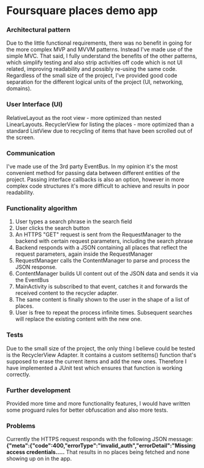 # Foursquare places demo app

### Architectural pattern
Due to the little functional requirements, there was no benefit in going for the more complex
MVP and MVVM patterns. Instead I've made use of the simple MVC.
That said, I fully understand the benefits of the other patterns, which simplify testing and also
strip activities off code which is not UI related, improving readability and possibly re-using the
same code.
Regardless of the small size of the project, I've provided good code separation for the different
logical units of the project (UI, networking, domains).

### User Interface (UI)
RelativeLayout as the root view - more optimized than nested LinearLayouts.
RecyclerView for listing the places - more optimized than a standard ListView due to recycling of
items that have been scrolled out of the screen.

### Communication
I've made use of the 3rd party EventBus. In my opinion it's the most convenient method for passing
data between different entities of the project.  Passing interface callbacks is also an option,
however in more complex code structures it's more difficult to achieve and results in poor readability.

### Functionality algorithm
1. User types a search phrase in the search field
2. User clicks the search button
3. An HTTPS "GET" request is sent from the RequestManager to the backend with certain request parameters, including the search phrase
4. Backend responds with a JSON containing all places that reflect the request parameters, again inside the RequestManager
5. RequestManager calls the ContentManager to parse and process the JSON response.
6. ContentManager builds UI content out of the JSON data and sends it via the EventBus
7. MainActivity is subscribed to that event, catches it and forwards the received content to the recycler adapter.
8. The same content is finally shown to the user in the shape of a list of places.
9. User is free to repeat the process infinite times. Subsequent searches will replace the existing content with the new one.

### Tests
Due to the small size of the project, the only thing I believe could be tested is the RecyclerView Adapter.
It contains a custom setItems() function that's supposed to erase the current items and add the new ones.
Therefore I have implemented a JUnit test which ensures that function is working correctly.

### Further development
Provided more time and more functionality features, I would have written some proguard rules
for better obfuscation and also more tests.

### Problems
Currently the HTTPS request responds with the following JSON message:
**{"meta":{"code":400,"errorType":"invalid_auth","errorDetail":"Missing access credentials.....**
That results in no places being fetched and none showing up on in the app.
